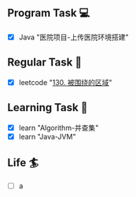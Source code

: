 

## Program Task  💻
- [x] Java "医院项目-上传医院环境搭建"

## Regular Task  🤡
- [x] leetcode "[130. 被围绕的区域](https://leetcode-cn.com/problems/surrounded-regions/)"

## Learning Task 🎯
- [x] learn "Algorithm-并查集"
- [x] learn "Java-JVM"

## Life 🏄
- [ ] a